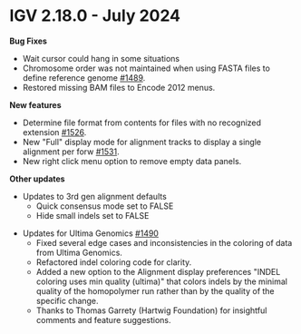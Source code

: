# IGV 2.18.0 - July 2024

**Bug Fixes**

* Wait cursor could hang in some situations 
* Chromosome order was not maintained when using FASTA files to define reference genome [#1489](https://github.com/igvteam/igv/issues/1489).
* Restored missing BAM files to Encode 2012 menus.

**New features**

* Determine file format from contents for files with no recognized extension [#1526](https://github.com/igvteam/igv/issues/1526).
* New "Full" display mode for alignment tracks to display a single alignment per forw [#1531](https://github.com/igvteam/igv/issues/1531).
* New right click menu option to remove empty data panels. 

**Other updates**

* Updates to 3rd gen alignment defaults 
    * Quick consensus mode set to FALSE
    * Hide small indels set to FALSE

<p/>

* Updates for Ultima Genomics [#1490](https://github.com/igvteam/igv/pull/1490)
    * Fixed several edge cases and inconsistencies in the coloring of data from Ultima Genomics.
    * Refactored indel coloring code for clarity.
    * Added a new option to the Alignment display preferences "INDEL coloring uses min quality (ultima)" that colors indels by the minimal quality of the homopolymer run rather than by the quality of the specific change.
    * Thanks to Thomas Garrety (Hartwig Foundation) for insightful comments and feature suggestions.

    